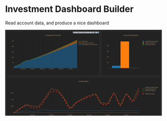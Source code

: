 # Investment Dashboard Builder
Read account data, and produce a nice dashboard

![screenshot](dashboard/screenshot.png)
